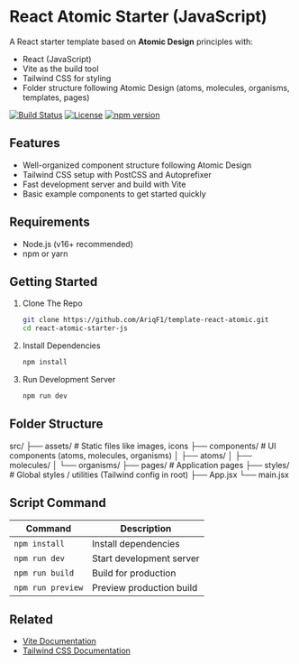 # React Atomic Starter (JavaScript)

A React starter template based on **Atomic Design** principles with:

- React (JavaScript)
- Vite as the build tool
- Tailwind CSS for styling
- Folder structure following Atomic Design (atoms, molecules, organisms, templates, pages)

[![Build Status](https://img.shields.io/badge/build-passing-brightgreen)](https://github.com/AriqF1/template-react-atomic/actions)
[![License](https://img.shields.io/badge/license-MIT-blue)](https://opensource.org/licenses/MIT)
[![npm version](https://img.shields.io/badge/npm-v7.20.0-red)](https://www.npmjs.com/package/npm)

## Features

- Well-organized component structure following Atomic Design
- Tailwind CSS setup with PostCSS and Autoprefixer
- Fast development server and build with Vite
- Basic example components to get started quickly

## Requirements

- Node.js (v16+ recommended)
- npm or yarn

## Getting Started

1. Clone The Repo

   ```bash
   git clone https://github.com/AriqF1/template-react-atomic.git
   cd react-atomic-starter-js
   ```

2. Install Dependencies

   ```bash
   npm install
   ```

3. Run Development Server

   ```bash
   npm run dev
   ```

## Folder Structure

src/
├── assets/ # Static files like images, icons
├── components/ # UI components (atoms, molecules, organisms)
│ ├── atoms/
│ ├── molecules/
│ └── organisms/
├── pages/ # Application pages
├── styles/ # Global styles / utilities (Tailwind config in root)
├── App.jsx
└── main.jsx

## Script Command

| Command           | Description              |
| ----------------- | ------------------------ |
| `npm install`     | Install dependencies     |
| `npm run dev`     | Start development server |
| `npm run build`   | Build for production     |
| `npm run preview` | Preview production build |

## Related

- [Vite Documentation](https://vitejs.dev/)
- [Tailwind CSS Documentation](https://tailwindcss.com/)
